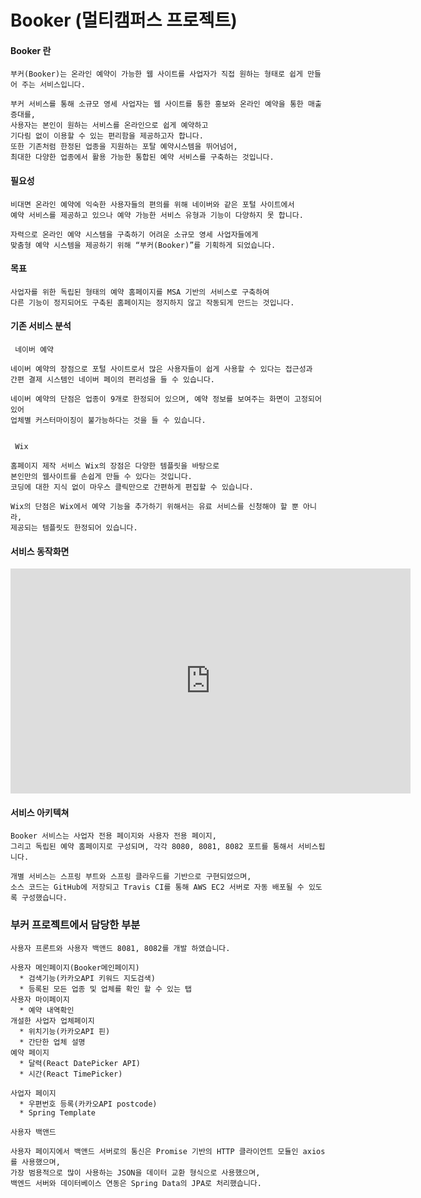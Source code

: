 # Booker (멀티캠퍼스 프로젝트)



#### Booker 란

```
부커(Booker)는 온라인 예약이 가능한 웹 사이트를 사업자가 직접 원하는 형태로 쉽게 만들어 주는 서비스입니다. 

부커 서비스를 통해 소규모 영세 사업자는 웹 사이트를 통한 홍보와 온라인 예약을 통한 매출 증대를,
사용자는 본인이 원하는 서비스를 온라인으로 쉽게 예약하고 
기다림 없이 이용할 수 있는 편리함을 제공하고자 합니다. 
또한 기존처럼 한정된 업종을 지원하는 포탈 예약시스템을 뛰어넘어, 
최대한 다양한 업종에서 활용 가능한 통합된 예약 서비스를 구축하는 것입니다.
```



#### 필요성

```
비대면 온라인 예약에 익숙한 사용자들의 편의를 위해 네이버와 같은 포털 사이트에서
예약 서비스를 제공하고 있으나 예약 가능한 서비스 유형과 기능이 다양하지 못 합니다.

자력으로 온라인 예약 시스템을 구축하기 어려운 소규모 영세 사업자들에게 
맞춤형 예약 시스템을 제공하기 위해 “부커(Booker)”를 기획하게 되었습니다. 
```



#### 목표

```
사업자를 위한 독립된 형태의 예약 홈페이지를 MSA 기반의 서비스로 구축하여
다른 기능이 정지되어도 구축된 홈페이지는 정지하지 않고 작동되게 만드는 것입니다.
```



#### 기존 서비스 분석

```
 네이버 예약

네이버 예약의 장점으로 포털 사이트로서 많은 사용자들이 쉽게 사용할 수 있다는 접근성과 
간편 결제 시스템인 네이버 페이의 편리성을 들 수 있습니다.

네이버 예약의 단점은 업종이 9개로 한정되어 있으며, 예약 정보를 보여주는 화면이 고정되어 있어
업체별 커스터마이징이 불가능하다는 것을 들 수 있습니다. 


 Wix 

홈페이지 제작 서비스 Wix의 장점은 다양한 템플릿을 바탕으로 
본인만의 웹사이트를 손쉽게 만들 수 있다는 것입니다. 
코딩에 대한 지식 없이 마우스 클릭만으로 간편하게 편집할 수 있습니다.

Wix의 단점은 Wix에서 예약 기능을 추가하기 위해서는 유료 서비스를 신청해야 할 뿐 아니라, 
제공되는 템플릿도 한정되어 있습니다. 
```



#### 서비스 동작화면

<iframe width="640" height="360" src="https://www.youtube.com/embed/EBM2ZLhK7lU" frameborder="0" gesture="media" allowfullscreen=""></iframe>



#### 서비스 아키텍쳐

```
Booker 서비스는 사업자 전용 페이지와 사용자 전용 페이지, 
그리고 독립된 예약 홈페이지로 구성되며, 각각 8080, 8081, 8082 포트를 통해서 서비스됩니다. 

개별 서비스는 스프링 부트와 스프링 클라우드를 기반으로 구현되었으며, 
소스 코드는 GitHub에 저장되고 Travis CI를 통해 AWS EC2 서버로 자동 배포될 수 있도록 구성했습니다.
```



### 부커 프로젝트에서 담당한 부분

```
사용자 프론트와 사용자 백앤드 8081, 8082를 개발 하였습니다. 

사용자 메인페이지(Booker메인페이지)
  * 검색기능(카카오API 키워드 지도검색)
  * 등록된 모든 업종 및 업체를 확인 할 수 있는 탭
사용자 마이페이지                                      
  * 예약 내역확인
개설한 사업자 업체페이지
  * 위치기능(카카오API 핀)
  * 간단한 업체 설명
예약 페이지
  * 달력(React DatePicker API)
  * 시간(React TimePicker)

사업자 페이지
  * 우편번호 등록(카카오API postcode)
  * Spring Template
 
사용자 백앤드

사용자 페이지에서 백앤드 서버로의 통신은 Promise 기반의 HTTP 클라이언트 모듈인 axios를 사용했으며, 
가장 범용적으로 많이 사용하는 JSON을 데이터 교환 형식으로 사용했으며,
백엔드 서버와 데이터베이스 연동은 Spring Data의 JPA로 처리했습니다.

```



